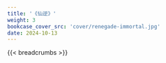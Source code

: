 ```yaml
---
title: '《仙逆》'
weight: 3
bookcase_cover_src: 'cover/renegade-immortal.jpg'
date: 2024-10-13
---
```

{{< breadcrumbs >}}
